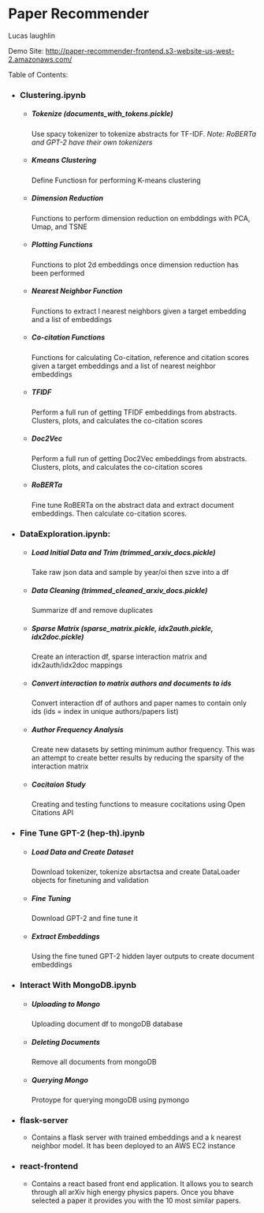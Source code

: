 # Paper Recommender
Lucas laughlin


Demo Site: http://paper-recommender-frontend.s3-website-us-west-2.amazonaws.com/


Table of Contents:
  * ### Clustering.ipynb
    * ##### Tokenize (documents_with_tokens.pickle)
      Use spacy tokenizer to tokenize abstracts for TF-IDF. *Note: RoBERTa and GPT-2 have their own tokenizers*
    * ##### Kmeans Clustering
      Define Functiosn for performing K-means clustering
    * ##### Dimension Reduction
      Functions to perform dimension reduction on embddings with PCA, Umap, and TSNE
    * ##### Plotting Functions
      Functions to plot 2d embeddings once dimension reduction has been performed
    * ##### Nearest Neighbor Function
      Functions to extract l nearest neighbors given a target embedding and a list of embeddings
    * ##### Co-citation Functions
      Functions for calculating Co-citation, reference and citation scores given a target embeddings and a list of nearest neighbor embeddings
    * ##### TFIDF
      Perform a full run of getting TFIDF embeddings from abstracts. Clusters, plots, and calculates the co-citation scores
    * ##### Doc2Vec
      Perform a full run of getting Doc2Vec embeddings from abstracts. Clusters, plots, and calculates the co-citation scores
    * ##### RoBERTa
      Fine tune RoBERTa on the abstract data and extract document embeddings. Then calculate co-citation scores.
  * ### DataExploration.ipynb:
    * ##### Load Initial Data and Trim (trimmed_arxiv_docs.pickle) 
      
      Take raw json data and sample by year/oi then szve into a df
      
    * ##### Data Cleaning (trimmed_cleaned_arxiv_docs.pickle)
      
      Summarize df and remove duplicates
    
    * ##### Sparse Matrix (sparse_matrix.pickle, idx2auth.pickle, idx2doc.pickle)
      
      Create an interaction df, sparse interaction matrix and idx2auth/idx2doc mappings
    
    * ##### Convert interaction to matrix authors and documents to ids
      
      Convert interaction df of authors and paper names to contain only ids (ids = index in unique authors/papers list)
    
    * ##### Author Frequency Analysis
      
      Create new datasets by setting minimum author frequency. This was an attempt to create better results by reducing the sparsity of the interaction matrix
    
    * ##### Cocitaion Study
      
      Creating and testing functions to measure cocitations using Open Citations API
  
  * ### Fine Tune GPT-2 (hep-th).ipynb
    * ##### Load Data and Create Dataset
      Download tokenizer, tokenize absrtactsa and create DataLoader objects for finetuning and validation
    * ##### Fine Tuning
      Download GPT-2 and fine tune it
    * ##### Extract Embeddings
      Using the fine tuned GPT-2 hidden layer outputs to create document embeddings
  * ### Interact With MongoDB.ipynb
    * ##### Uploading to Mongo
      Uploading document df to mongoDB database
    * ##### Deleting Documents
      Remove all documents from mongoDB
    * ##### Querying Mongo
      Protoype for querying mongoDB using pymongo
  
  * ### flask-server
    * Contains a flask server with trained embeddings and a k nearest neighbor model. It has been deployed to an AWS EC2 instance
  
  * ### react-frontend
    * Contains a react based front end application. It allows you to search through all arXiv high energy physics papers. Once you bhave selected a paper it provides you with the 10 most similar papers.
    